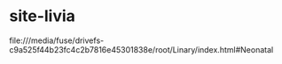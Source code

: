 # site-livia
file:///media/fuse/drivefs-c9a525f44b23fc4c2b7816e45301838e/root/Linary/index.html#Neonatal
